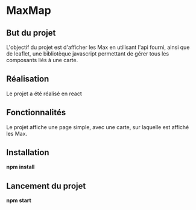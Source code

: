 # MaxMap

## But du projet
L'objectif du projet est d'afficher les Max en utilisant l'api fourni, ainsi que de leaflet,
une bibliotèque javascript permettant de gérer tous les composants liés à une carte.

## Réalisation
Le projet a été réalisé en react

## Fonctionnalités
Le projet affiche une page simple, avec une carte, sur laquelle est affiché les Max.

## Installation
**npm install**

## Lancement du projet
**npm start**
